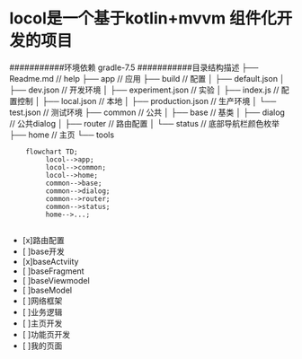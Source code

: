 # locol是一个基于kotlin+mvvm 组件化开发的项目
###########环境依赖
gradle-7.5
###########目录结构描述
├── Readme.md                   // help
├── app                         // 应用
├── build                      // 配置
│   ├── default.json
│   ├── dev.json                // 开发环境
│   ├── experiment.json         // 实验
│   ├── index.js                // 配置控制
│   ├── local.json              // 本地
│   ├── production.json         // 生产环境
│   └── test.json               // 测试环境
├── common                      // 公共
│     ├── base                  // 基类
│     ├── dialog                // 公共dialog
│     ├── router                // 路由配置
│     └── status                // 底部导航栏颜色枚举
├── home                        // 主页
└── tools



```mermaid
	flowchart TD;
	     locol-->app;
	     locol-->common;
	     locol-->home;
	     common-->base;
	     common-->dialog;
	     common-->router;
	     common-->status;
	     home-->...;
	     
```




- [x]路由配置
- [ ]base开发
- [x]baseActviity
- [ ]baseFragment
- [ ]baseViewmodel
- [ ]baseModel
- [ ]网络框架
- [ ]业务逻辑
- [ ]主页开发
- [ ]功能页开发
- [ ]我的页面
